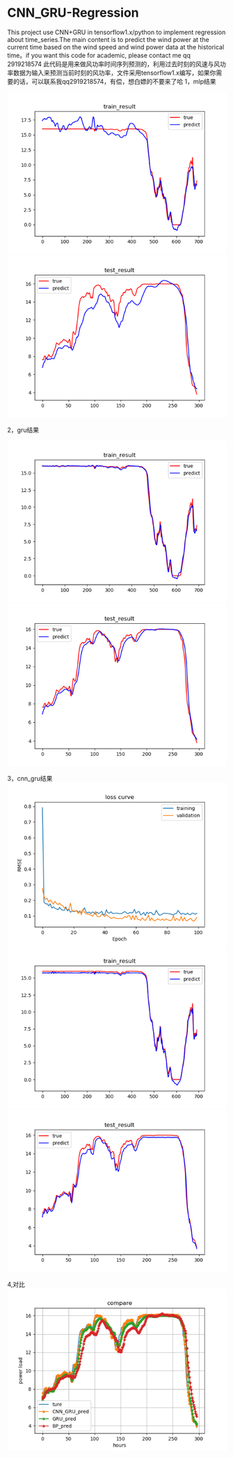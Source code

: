 # CNN_GRU-Regression
This project use CNN+GRU in tensorflow1.x/python to implement regression about time_series.The main content is to predict the wind power at the current time based on the wind speed and wind power data at the historical time。if you want this code for academic, please contact me qq 2919218574
此代码是用来做风功率时间序列预测的，利用过去时刻的风速与风功率数据为输入来预测当前时刻的风功率，文件采用tensorflow1.x编写，如果你需要的话，可以联系我qq2919218574，有偿，想白嫖的不要来了哈
1，mlp结果

![image](https://github.com/fish-kong/CNN_GRU-Regression/blob/master/功率预测/mlp_train.png)
![image](https://github.com/fish-kong/CNN_GRU-Regression/blob/master/功率预测/mlp_test.png)

2，gru结果

![image](https://github.com/fish-kong/CNN_GRU-Regression/blob/master/功率预测/gru_train.png)
![image](https://github.com/fish-kong/CNN_GRU-Regression/blob/master/功率预测/gru_test.png)

3，cnn_gru结果
![image](https://github.com/fish-kong/CNN_GRU-Regression/blob/master/功率预测/cnngru_loss.png)
![image](https://github.com/fish-kong/CNN_GRU-Regression/blob/master/功率预测/cnngru_train.png)
![image](https://github.com/fish-kong/CNN_GRU-Regression/blob/master/功率预测/cnngru_test.png)

4,对比
![image](https://github.com/fish-kong/CNN_GRU-Regression/blob/master/功率预测/compare.png)
